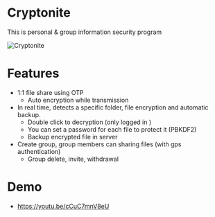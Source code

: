 # Cryptonite
This is personal & group information security program

![Cryptonite](https://www.dropbox.com/s/yrbielxctzxhapy/no-title.png?raw=1)

# Features
  - 1:1 file share using OTP
    - Auto encryption while transmission
  - In real time, detects a specific folder, file encryption and automatic backup.
    - Double click to decryption (only logged in )
    - You can set a password for each file to protect it (PBKDF2)
    - Backup encrypted file in server
  - Create group, group members can sharing files (with gps authentication)
    - Group delete, invite, withdrawal

# Demo
  - https://youtu.be/cCuC7mnV8eU

